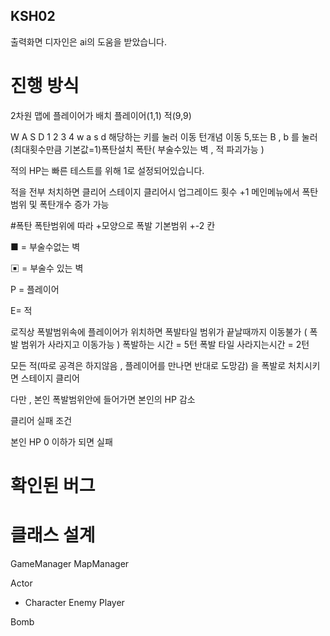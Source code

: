 ## KSH02

출력화면 디자인은 ai의 도움을 받았습니다.
# 진행 방식 

2차원 맵에 플레이어가 배치 
플레이어(1,1)
적(9,9)

W A S D 
1 2 3 4
w a s d
해당하는 키를 눌러 이동
턴개념 이동
5,또는 B , b 를 눌러 (최대횟수만큼 기본값=1)폭탄설치
폭탄( 부술수있는 벽 ,  적 파괴가능 )

적의 HP는 빠른 테스트를 위해 1로 설정되어있습니다.

적을 전부 처치하면 클리어
스테이지 클리어시 업그레이드 횟수 +1
메인메뉴에서 폭탄범위 및 폭탄개수 증가 가능

#폭탄
폭탄범위에 따라 +모양으로 폭발
기본범위 +-2 칸

■ = 부술수없는 벽

▣ = 부술수 있는 벽

P = 플레이어

E= 적

로직상 폭발범위속에 플레이어가 위치하면 폭발타일 범위가 끝날때까지 이동불가
( 폭발 범위가 사라지고 이동가능 )
폭발하는 시간 = 5턴
폭발 타일 사라지는시간 = 2턴

모든 적(따로 공격은 하지않음 , 플레이어를 만나면 반대로 도망감)
을 폭발로 처치시키면 스테이지 클리어

다만 , 본인 폭발범위안에 들어가면 본인의 HP 감소

클리어 실패 조건 

본인 HP 0 이하가 되면 실패


# 확인된 버그



# 클래스 설계

GameManager
MapManager

Actor
- Character
	Enemy
	Player

Bomb

